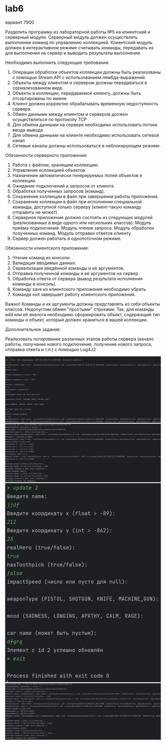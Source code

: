 # lab6
вариант 7900

Разделить программу из лабораторной работы №5 на клиентский и серверный модули. Серверный модуль должен осуществлять выполнение команд по управлению коллекцией. Клиентский модуль должен в интерактивном режиме считывать команды, передавать их для выполнения на сервер и выводить результаты выполнения.

Необходимо выполнить следующие требования:

1. Операции обработки объектов коллекции должны быть реализованы с помощью Stream API с использованием лямбда-выражений.
2. Объекты между клиентом и сервером должны передаваться в сериализованном виде.
3. Объекты в коллекции, передаваемой клиенту, должны быть отсортированы по имени
4. Клиент должен корректно обрабатывать временную недоступность сервера.
5. Обмен данными между клиентом и сервером должен осуществляться по протоколу TCP
6. Для обмена данными на сервере необходимо использовать потоки ввода-вывода
7. Для обмена данными на клиенте необходимо использовать сетевой канал
8. Сетевые каналы должны использоваться в неблокирующем режиме.

Обязанности серверного приложения:

1. Работа с файлом, хранящим коллекцию.
2. Управление коллекцией объектов.
3. Назначение автоматически генерируемых полей объектов в коллекции.
4. Ожидание подключений и запросов от клиента.
5. Обработка полученных запросов (команд).
6. Сохранение коллекции в файл при завершении работы приложения.
7. Сохранение коллекции в файл при исполнении специальной команды, доступной только серверу (клиент такую команду отправить не может).
8. Серверное приложение должно состоять из следующих модулей (реализованных в виде одного или нескольких классов):
     Модуль приёма подключений.
     Модуль чтения запроса.
     Модуль обработки полученных команд.
     Модуль отправки ответов клиенту.
9. Сервер должен работать в однопоточном режиме.

Обязанности клиентского приложения:

1. Чтение команд из консоли.
2. Валидация вводимых данных.
3. Сериализация введённой команды и её аргументов.
4. Отправка полученной команды и её аргументов на сервер.
5. Обработка ответа от сервера (вывод результата исполнения команды в консоль).
6. Команду save из клиентского приложения необходимо убрать.
7. Команда exit завершает работу клиентского приложения.

Важно! Команды и их аргументы должны представлять из себя объекты классов. Недопустим обмен "простыми" строками. Так, для команды add или её аналога необходимо сформировать объект, содержащий тип команды и объект, который должен храниться в вашей коллекции.

Дополнительное задание:

Реализовать логирование различных этапов работы сервера (начало работы, получение нового подключения, получение нового запроса, отправка ответа и т.п.) с помощью Log4J2

![image](https://github.com/Blackcaf/lab6/blob/main/Client.png)
![image](https://github.com/Blackcaf/lab6/blob/main/Server.png)
![image](https://github.com/Blackcaf/lab6/blob/main/Client2.png)
![image](https://github.com/Blackcaf/lab6/blob/main/Server2.png)
